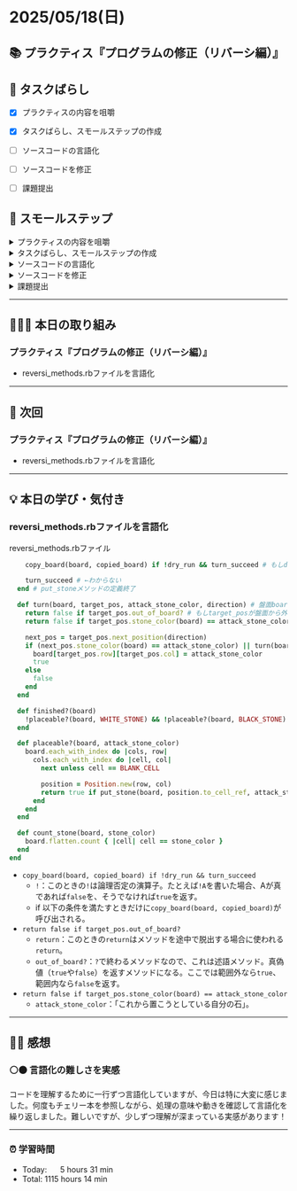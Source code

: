 # 2025/05/18(日)
## 📚 プラクティス『プログラムの修正（リバーシ編）』


## 🧩 タスクばらし
- [x] プラクティスの内容を咀嚼
- [x] タスクばらし、スモールステップの作成
- [ ] ソースコードの言語化
- [ ] ソースコードを修正
- [ ] 課題提出


## 🐾 スモールステップ
<details><summary>プラクティスの内容を咀嚼</summary>

- [x] プラクティスの内容を咀嚼
</details>

<details><summary>タスクばらし、スモールステップの作成</summary>

- [x] タスクばらし、スモールステップの作成
</details>

<details><summary>ソースコードの言語化</summary>

- [ ] ソースコードの言語化 **※①から順に行う**
  - [x] ① reversi_methods_test.rb
  - [x] ② reversi.rb
  - [ ] ③ reversi_methods.rb
  - [ ] ④ position.rb


</details>

<details><summary>ソースコードを修正</summary>

- [ ] ソースコードを修正
  - test_cannot_put_stone
    - [ ] 修正
  - test_finished_of_quickest_win_board
    - [ ] 修正
  - test_put_stone
    - [ ] 修正
  - test_turn
    - [ ] 修正
  - test_finished_of_full_board
    - [ ] 修正

</details>

<details><summary>課題提出</summary>

- [ ] 修正したソースコードを Pull Request としてアップ
- [ ] Pull Request としてアップした URL とテストコードの実行結果を提出
</details>


---


## 🧑🏻‍💻 本日の取り組み
### プラクティス『プログラムの修正（リバーシ編）』
- reversi_methods.rbファイルを言語化


---


## 🎯 次回
### プラクティス『プログラムの修正（リバーシ編）』
- reversi_methods.rbファイルを言語化
    

---


## 💡 本日の学び・気付き
### reversi_methods.rbファイルを言語化
reversi_methods.rbファイル
```ruby
    copy_board(board, copied_board) if !dry_run && turn_succeed # もしdry_run（テストシミュレーション）ではなく、且つturn_succeed（石の裏返しに成功した）なら、boardとcopied_boardを引数に渡してcopy_boardメソッドを呼び出す

    turn_succeed # ←わからない
  end # put_stoneメソッドの定義終了

  def turn(board, target_pos, attack_stone_color, direction) # 盤面boardの上で、位置target_posからdirectionに向かって、attack_stone_colorの石の裏返し処理を行うturnメソッドを定義する
    return false if target_pos.out_of_board? # もしtarget_posが盤面から外れていたら、falseを返してメソッドを途中で脱出する
    return false if target_pos.stone_color(board) == attack_stone_color # もし、target_opsに既に自分と同じ色の石が置かれていたら（裏返しができないので）`false`を返して処理を終える

    next_pos = target_pos.next_position(direction)
    if (next_pos.stone_color(board) == attack_stone_color) || turn(board, next_pos, attack_stone_color, direction)
      board[target_pos.row][target_pos.col] = attack_stone_color
      true
    else
      false
    end
  end

  def finished?(board)
    !placeable?(board, WHITE_STONE) && !placeable?(board, BLACK_STONE)
  end

  def placeable?(board, attack_stone_color)
    board.each_with_index do |cols, row|
      cols.each_with_index do |cell, col|
        next unless cell == BLANK_CELL

        position = Position.new(row, col)
        return true if put_stone(board, position.to_cell_ref, attack_stone_color, dry_run: true)
      end
    end
  end

  def count_stone(board, stone_color)
    board.flatten.count { |cell| cell == stone_color }
  end
end
```
- `copy_board(board, copied_board) if !dry_run && turn_succeed`
  - `!`：このときの`!`は論理否定の演算子。たとえば`!A`を書いた場合、Aが真であれば`false`を、そうでなければ`true`を返す。
  - if 以下の条件を満たすときだけに`copy_board(board, copied_board)`が呼び出される。
- `return false if target_pos.out_of_board?`
  - `return`：このときの`return`はメソッドを途中で脱出する場合に使われる`return`。
  - `out_of_board?`：`?`で終わるメソッドなので、これは述語メソッド。真偽値（`true`や`false`）を返すメソッドになる。ここでは範囲外なら`true`、範囲内なら`false`を返す。
- `return false if target_pos.stone_color(board) == attack_stone_color`
  - `attack_stone_color`：「これから置こうとしている自分の石」。



---


## ✍🏻 感想
### ⚪️⚫️ 言語化の難しさを実感
コードを理解するために一行ずつ言語化していますが、今日は特に大変に感じました。何度もチェリー本を参照しながら、処理の意味や動きを確認して言語化を繰り返しました。難しいですが、少しずつ理解が深まっている実感があります！

---


### ⏰ 学習時間
- Today:&nbsp;&nbsp;&nbsp;&nbsp;&nbsp; 5 hours 31 min
- Total: 1115 hours 14 min
